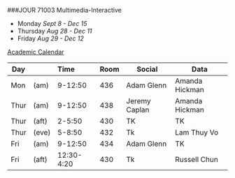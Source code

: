 
###JOUR 71003 Multimedia-Interactive

* Monday *Sept 8 - Dec 15*  
* Thursday *Aug 28 - Dec 11* 
* Friday *Aug 29 - Dec 12*

[Academic Calendar](http://cuny.edu/academics/calendars.html)


Day |     | Time    | Room| Social       | Data           
----|-----|:--------|-----|--------------|-------------
Mon |(am) | 9-12:50 | 436 | Adam Glenn   | Amanda Hickman  
Thur|(am) | 9-12:50 | 438 |Jeremy Caplan | Amanda Hickman
Thur|(aft)| 2-5:50  | 430 | TK           |  TK
Thur|(eve)| 5-8:50  | 432 | Tk           | Lam Thuy Vo  
Fri |(am) | 9-12:50 | 434 | Adam Glenn   |  TK
Fri |(aft)| 12:30-4:20| 430 | Tk         | Russell Chun  





